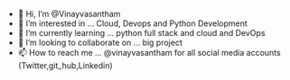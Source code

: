 - 👋 Hi, I’m @Vinayvasantham
- 👀 I’m interested in ... Cloud, Devops and Python Development 
- 🌱 I’m currently learning ... python full stack and cloud and DevOps
- 💞️ I’m looking to collaborate on ... big project
- 📫 How to reach me ... @vinayvasantham for all social media accounts (Twitter,git_hub,Linkedin)

<!---
Vinayvasantham/Vinayvasantham is a ✨ special ✨ repository because its `README.md` (this file) appears on your GitHub profile.
You can click the Preview link to take a look at your changes.
--->
